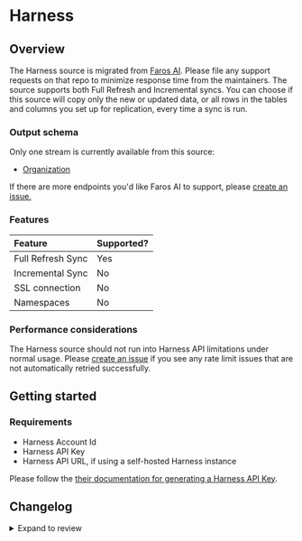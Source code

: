 # Harness

## Overview

The Harness source is migrated from [Faros
AI](https://github.com/faros-ai/airbyte-connectors/tree/main/sources/harness-source).
Please file any support requests on that repo to minimize response time from the
maintainers. The source supports both Full Refresh and Incremental syncs. You
can choose if this source will copy only the new or updated data, or all rows in
the tables and columns you set up for replication, every time a sync is run.

### Output schema

Only one stream is currently available from this source:

- [Organization](https://apidocs.harness.io/tag/Organization#operation/getOrganizationList)

If there are more endpoints you'd like Faros AI to support, please [create an
issue.](https://github.com/faros-ai/airbyte-connectors/issues/new)

### Features

| Feature           | Supported? |
| :---------------- | :--------- |
| Full Refresh Sync | Yes        |
| Incremental Sync  | No         |
| SSL connection    | No         |
| Namespaces        | No         |

### Performance considerations

The Harness source should not run into Harness API limitations under normal
usage. Please [create an
issue](https://github.com/faros-ai/airbyte-connectors/issues/new) if you see any
rate limit issues that are not automatically retried successfully.

## Getting started

### Requirements

- Harness Account Id
- Harness API Key
- Harness API URL, if using a self-hosted Harness instance

Please follow the [their documentation for generating a Harness API
Key](https://ngdocs.harness.io/article/tdoad7xrh9-add-and-manage-api-keys#harness_api_key).

## Changelog

<details>
  <summary>Expand to review</summary>

| Version | Date       | Pull Request                                                   | Subject                                              |
| :------ | :--------- | :------------------------------------------------------------- | :--------------------------------------------------- |
| 0.1.4 | 2024-07-06 | [40788](https://github.com/airbytehq/airbyte/pull/40788) | Update dependencies |
| 0.1.3 | 2024-06-25 | [40464](https://github.com/airbytehq/airbyte/pull/40464) | Update dependencies |
| 0.1.2 | 2024-06-22 | [40051](https://github.com/airbytehq/airbyte/pull/40051) | Update dependencies |
| 0.1.1 | 2024-05-20 | [38392](https://github.com/airbytehq/airbyte/pull/38392) | [autopull] base image + poetry + up_to_date |
| 0.1.0 | 2023-10-10 | [31103](https://github.com/airbytehq/airbyte/pull/31103) | Migrate to low code |
| 0.1.23  | 2021-11-16 | [153](https://github.com/faros-ai/airbyte-connectors/pull/153) | Add Harness source and Faros destination's converter |

</details>
